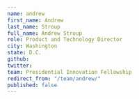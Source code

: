 ```yaml
---
name: andrew
first_name: Andrew
last_name: Stroup
full_name: Andrew Stroup
role: Product and Technology Director
city: Washington
state: D.C.
github: 
twitter: 
team: Presidential Innovation Fellowship
redirect_from: "/team/andrew/"
published: false
---
```


